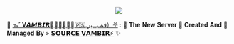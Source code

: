 <p align="center"><a href="https://t.me/iamkaal"><img src="https://telegra.ph/file/853b70b24f39482c95c4e.jpg"></a></p>

🥀 [ᯓ˹ 𝐕𝘼𝙈𝘽𝙄𝙍𖣥⃟⃟⃟⃟⃟🇵🇸فمـبــيرـ͢）⛧](https://t.me/XxlllllllllllllllllllllllllllxX) : 🍁 𝐓𝐡𝐞 𝐍𝐞𝐰 𝐒𝐞𝐫𝐯𝐞𝐫 📡
𝐂𝐫𝐞𝐚𝐭𝐞𝐝 𝐀𝐧𝐝 💞 𝐌𝐚𝐧𝐚𝐠𝐞𝐝 𝐁𝐲 » [𝗦𝗢𝗨𝗥𝗖𝗘 𝗩𝗔𝗠𝗕𝗜𝗥⚡](https://t.me/XxvprxX) ✨
